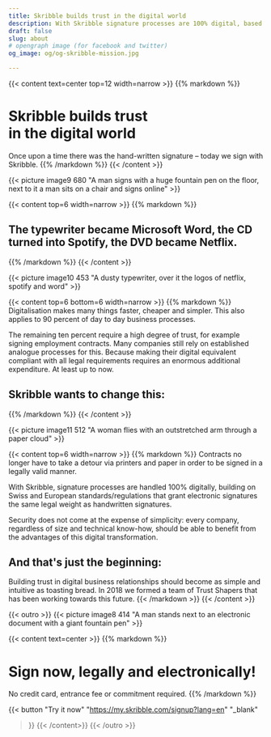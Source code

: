 ```yaml
---
title: Skribble builds trust in the digital world
description: With Skribble signature processes are 100% digital, based on the qualified electronic signature “QES” - the e-signature, which is equivalent to your hand-written signature according to Swiss and EU law.
draft: false
slug: about
# opengraph image (for facebook and twitter)
og_image: og/og-skribble-mission.jpg

---
```


{{< content text=center top=12 width=narrow >}}
{{% markdown %}}
# Skribble builds trust <br class="hide-for-mobile">in the digital world
Once upon a time there was the hand-written signature –
today we sign with Skribble.
{{% /markdown %}}
{{< /content >}}

{{< picture image9 680 "A man signs with a huge fountain pen on the floor, next to it a man sits on a chair and signs online" >}}

{{< content top=6 width=narrow >}}
{{% markdown %}}
## The typewriter became Microsoft Word, the CD turned into Spotify, the DVD became Netflix.
{{% /markdown %}}
{{< /content >}}

{{< picture image10 453 "A dusty typewriter, over it the logos of netflix, spotify and word" >}}

{{< content top=6 bottom=6 width=narrow >}}
{{% markdown %}}
Digitalisation makes many things faster, cheaper and simpler. This also applies to 90 percent of day to day business processes.

The remaining ten percent require a high degree of trust, for example signing employment contracts. Many companies still rely on established analogue processes for this. Because making their digital equivalent compliant with all legal requirements requires an enormous additional expenditure. At least up to now.

## Skribble wants to change this:
{{% /markdown %}}
{{< /content >}}

{{< picture image11 512 "A woman flies with an outstretched arm through a paper cloud" >}}

{{< content top=6 width=narrow >}}
{{% markdown %}}
Contracts no longer have to take a detour via printers and paper in order to be signed in a legally valid manner.

With Skribble, signature processes are handled 100% digitally, building on Swiss and European standards/regulations that grant electronic signatures the same legal weight as handwritten signatures.

Security does not come at the expense of simplicity: every company, regardless of size and technical know-how, should be able to benefit from the advantages of this digital transformation.

## And that's just the beginning:
Building trust in digital business relationships should become as simple and intuitive as toasting bread. In 2018 we formed a team of Trust Shapers that has been working towards this future.
{{< /markdown >}}
{{< /content >}}

{{< outro >}}
{{< picture image8 414 "A man stands next to an electronic document with a giant fountain pen" >}}

{{< content text=center >}}
{{% markdown %}}
# Sign now, legally and electronically!
No credit card, entrance fee or commitment required.
{{% /markdown %}}

{{< button
  "Try it now"
  "https://my.skribble.com/signup?lang=en"
  "_blank"
>}}
{{< /content>}}
{{< /outro >}}


